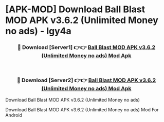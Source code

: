 # [APK-MOD] Download Ball Blast MOD APK v3.6.2 (Unlimited Money no ads) - lgy4a


<div align="center">
<h3>🔴 Download [Server1] 👉👉 <a href="https://apk-comot.site?title=Ball_Blast_MOD_APK_v3.6.2_(Unlimited_Money_no_ads)">Ball Blast MOD APK v3.6.2 (Unlimited Money no ads) Mod Apk</a></h3><br>
<h3>🔴 Download [Server2] 👉👉 <a href="https://apk-comot.site?title=Ball_Blast_MOD_APK_v3.6.2_(Unlimited_Money_no_ads)">Ball Blast MOD APK v3.6.2 (Unlimited Money no ads) Mod Apk</a></h3>
</div>



Download Ball Blast MOD APK v3.6.2 (Unlimited Money no ads) 

Download Ball Blast MOD APK v3.6.2 (Unlimited Money no ads) Mod For Android